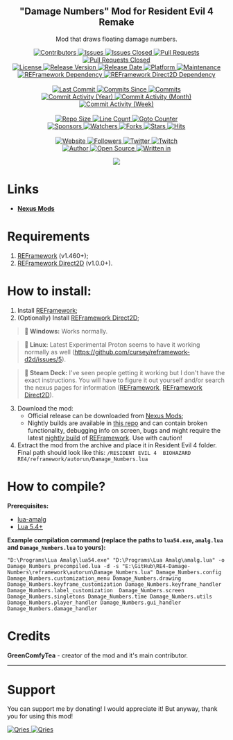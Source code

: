 <p align="center">
	<h2 align="center"><b>"Damage Numbers" Mod for Resident Evil 4 Remake</b></h2>
	<p align="center">Mod that draws floating damage numbers.</p>
</p>

<p align="center">
	<a href="https://github.com/greencomfytea/re4-damage-numbers/graphs/contributors">
		<img alt="Contributors" src="https://custom-icon-badges.demolab.com/github/contributors/greencomfytea/re4-damage-numbers?logo=person-add" />
	</a>
	<a href="https://github.com/greencomfytea/re4-damage-numbers/issues">
		<img alt="Issues" src="https://custom-icon-badges.demolab.com/github/issues/greencomfytea/re4-damage-numbers?logo=issue-opened" />
	</a>
	<a href="https://github.com/greencomfytea/re4-damage-numbers/issues">
		<img alt="Issues Closed" src="https://custom-icon-badges.demolab.com/github/issues-closed/greencomfytea/re4-damage-numbers?logo=issue-closed" />
	</a>
	<a href="https://github.com/greencomfytea/re4-damage-numbers/pulls">
		<img alt="Pull Requests" src="https://custom-icon-badges.demolab.com/github/issues-pr/greencomfytea/re4-damage-numbers?logo=git-pull-request" />
	</a>
	<a href="https://github.com/greencomfytea/re4-damage-numbers/pulls">
		<img alt="Pull Requests Closed" src="https://custom-icon-badges.demolab.com/github/issues-pr-closed/greencomfytea/re4-damage-numbers?logo=git-pull-request-closed" />
	</a>
	<br>
	<a href="https://github.com/greencomfytea/re4-damage-numbers/blob/main/LICENSE">
		<img alt="License" src="https://custom-icon-badges.demolab.com/github/license/greencomfytea/re4-damage-numbers?logo=law" />
	</a>
	<a href="https://github.com/greencomfytea/re4-damage-numbers/releases">
		<img alt="Release Version" src="https://custom-icon-badges.demolab.com/github/v/release/greencomfytea/re4-damage-numbers?logo=tag" />
	</a>
	<a href="https://github.com/greencomfytea/re4-damage-numbers/releases">
		<img alt="Release Date" src="https://custom-icon-badges.demolab.com/github/release-date/greencomfytea/re4-damage-numbers?logo=clock" />
	</a>
	<a href="">
		<img alt="Platform" src="https://custom-icon-badges.demolab.com/badge/platform-win%20%7C%20linux%20%7C%20steam%20deck-blue?logo=device-desktop" />
	</a>
	<a href="">
		<img alt="Maintenance" src="https://custom-icon-badges.demolab.com/maintenance/yes/2024?logo=tools" />
	</a>
	<br>
	<a href="https://www.nexusmods.com/residentevil42023/mods/12">
		<img alt="REFramework Dependency" src="https://custom-icon-badges.demolab.com/badge/dependency-REFramework%20v1.460%2B-green?logo=package-dependencies" />
	</a>
   	<a href="https://www.nexusmods.com/residentevil42023/mods/83">
		<img alt="REFramework Direct2D Dependency" src="https://custom-icon-badges.demolab.com/badge/dependency-REFramework%20Direct2D%20v1.0.0%2B-yellow?logo=package-dependencies" />
	</a>
	<br>
	<br>
	<a href="https://github.com/greencomfytea/re4-damage-numbers/commits/main">
		<img alt="Last Commit" src="https://custom-icon-badges.demolab.com/github/last-commit/greencomfytea/re4-damage-numbers?logo=git-commit" />
	</a>
	<a href="https://github.com/greencomfytea/re4-damage-numbers/commits/main">
		<img alt="Commits Since" src="https://custom-icon-badges.demolab.com/github/commits-since/greencomfytea/re4-damage-numbers/latest?logo=git-commit" />
	</a>
	<a href="https://github.com/greencomfytea/re4-damage-numbers/commits/main">
		<img alt="Commits" src="https://custom-icon-badges.demolab.com/github/commit-activity/t/greencomfytea/re4-damage-numbers?logo=git-commit" />
	</a>
	<br>
	<a href="https://github.com/greencomfytea/re4-damage-numbers/graphs/commit-activity">
		<img alt="Commit Activity (Year)" src="https://custom-icon-badges.demolab.com/github/commit-activity/y/greencomfytea/re4-damage-numbers?logo=pulse" />
	</a>
	<a href="https://github.com/greencomfytea/re4-damage-numbers/graphs/commit-activity">
		<img alt="Commit Activity (Month)" src="https://custom-icon-badges.demolab.com/github/commit-activity/m/greencomfytea/re4-damage-numbers?logo=pulse" />
	</a>
	<a href="https://github.com/greencomfytea/re4-damage-numbers/graphs/commit-activity">
		<img alt="Commit Activity (Week)" src="https://custom-icon-badges.demolab.com/github/commit-activity/w/greencomfytea/re4-damage-numbers?logo=pulse" />
	</a>
	<br>
	<br>
	<a href="">
		<img alt="Repo Size" src="https://custom-icon-badges.demolab.com/github/repo-size/greencomfytea/re4-damage-numbers?logo=database" />
	</a>
	<a href="">
		<img alt="Line Count" src="https://sloc.xyz/github/greencomfytea/re4-damage-numbers" />
	</a>
	<a href="">
		<img alt="Goto Counter" src="https://custom-icon-badges.demolab.com/github/search/greencomfytea/re4-damage-numbers/goto?logo=git-compare" />
	</a>
	<br>
	<a href="https://github.com/sponsors/greencomfytea">
		<img alt="Sponsors" src="https://custom-icon-badges.demolab.com/github/sponsors/greencomfytea?logo=heart" />
	</a>
	<a href="https://github.com/GreenComfyTea/re4-damage-numbers/watchers">
		<img alt="Watchers" src="https://custom-icon-badges.demolab.com/github/watchers/greencomfytea/re4-damage-numbers?logo=eye" />
	</a>
	<a href="https://github.com/greencomfytea/re4-damage-numbers/forks">
		<img alt="Forks" src="https://custom-icon-badges.demolab.com/github/forks/greencomfytea/re4-damage-numbers?logo=repo-forked" />
	</a>
	<a href="https://github.com/greencomfytea/re4-damage-numbers/stargazers">
		<img alt="Stars" src="https://custom-icon-badges.demolab.com/github/stars/greencomfytea/re4-damage-numbers?logo=star" />
	</a>
	<a href="https://github.com/greencomfytea/re4-damage-numbers/graphs/traffic">
		<img alt="Hits" src="https://custom-icon-badges.demolab.com/endpoint?url=https://hits.dwyl.com/greencomfytea/re4-damage-numbers.json?color=blue&logo=eye" />
	</a>
	<br>
	<br>
	<a href="https://www.nexusmods.com/residentevil42023/mods/757">
		<img alt="Website" src="https://custom-icon-badges.demolab.com/website?down_color=red&down_message=down&up_color=brightgreen&up_message=up&logo=link&url=https://www.nexusmods.com/residentevil42023/mods/757" />
	</a>
	<a href="https://github.com/greencomfytea?tab=followers">
		<img alt="Followers" src="https://custom-icon-badges.demolab.com/github/followers/greencomfytea?logo=people" />
	</a>
	<a href="https://twitter.com/greencomfytea">
		<img alt="Twitter" src="https://img.shields.io/twitter/follow/greencomfytea?logo=twitter" />
	</a>
	<a href="https://www.twitch.tv/greencomfytea">
		<img alt="Twitch" src="https://img.shields.io/twitch/status/greencomfytea?logo=twitch" />
	</a>
	<br>
	<a href="https://github.com/greencomfytea">
		<img alt="Author" src="https://custom-icon-badges.demolab.com/badge/author-GreenComfyTea-green?logo=person" />
	</a>
	<a href="https://github.com/topics/open-source">
		<img alt="Open Source" src="https://img.shields.io/badge/open%20source-%20yes-brightgreen?logo=openvpn" />
	</a>
	<a href="https://cursey.github.io/reframework-book/index.html#lua-scripting">
		<img alt="Written in" src="https://custom-icon-badges.demolab.com/badge/written in-lua-000080?logo=terminal" />
	</a>
</p>

<p align="center">
	<a>
		<img align="center" src="https://user-images.githubusercontent.com/30152047/233308742-36664886-d310-4c1c-a0de-c4821dc6be5d.png" />
	</a>
</p>

# Links
* **[Nexus Mods](https://www.nexusmods.com/residentevil42023/mods/757)**

# Requirements
1. [REFramework](https://www.nexusmods.com/residentevil42023/mods/12) (v1.460+);
2. [REFramework Direct2D](https://www.nexusmods.com/residentevil42023/mods/83) (v1.0.0+).

# How to install:
1. Install [REFramework](https://www.nexusmods.com/residentevil42023/mods/12);
2. (Optionally) Install [REFramework Direct2D](https://www.nexusmods.com/residentevil42023/mods/83);
>**:pushpin: Windows:** Works normally.

>**:pushpin: Linux:** Latest Experimental Proton seems to have it working normally as well (https://github.com/cursey/reframework-d2d/issues/5).

>**:pushpin: Steam Deck:** I've seen people getting it working but I don't have the exact instructions. You will have to figure it out yourself and/or search the nexus pages for information ([REFramework](https://www.nexusmods.com/monsterhunterrise/mods/26?tab=description), [REFramework Direct2D](https://www.nexusmods.com/monsterhunterrise/mods/134)).

3. Download the mod:
    * Official release can be downloaded from [Nexus Mods](https://www.nexusmods.com/residentevil42023/mods/84);
    * Nightly builds are available in [this repo](https://github.com/GreenComfyTea/RE4-Health-Bars) and can contain broken functionality, debugging info on screen, bugs and might require the latest [nightly build](https://github.com/praydog/REFramework-nightly/releases) of [REFramework](https://www.nexusmods.com/residentevil42023/mods/12). Use with caution!
4. Extract the mod from the archive and place it in Resident Evil 4 folder. Final path should look like this: `/RESIDENT EVIL 4  BIOHAZARD RE4/reframework/autorun/Damage_Numbers.lua`

# How to compile?
**Prerequisites:**
+ [lua-amalg](https://github.com/siffiejoe/lua-amalg)    
+ [Lua 5.4+](https://www.lua.org/)  

**Example compilation command (replace the paths to `lua54.exe`, `amalg.lua` and `Damage_Numbers.lua` to yours):**

`"D:\Programs\Lua Amalg\lua54.exe" "D:\Programs\Lua Amalg\amalg.lua" -o Damage_Numbers_precompiled.lua -d -s "E:\GitHub\RE4-Damage-Numbers\reframework\autorun\Damage_Numbers.lua" Damage_Numbers.config Damage_Numbers.customization_menu Damage_Numbers.drawing Damage_Numbers.keyframe_customization Damage_Numbers.keyframe_handler Damage_Numbers.label_customization  Damage_Numbers.screen Damage_Numbers.singletons Damage_Numbers.time Damage_Numbers.utils Damage_Numbers.player_handler Damage_Numbers.gui_handler Damage_Numbers.damage_handler`

# Credits
**GreenComfyTea** - creator of the mod and it's main contributor.
  
***
# Support

You can support me by donating! I would appreciate it! But anyway, thank you for using this mod!

 <a href="https://streamelements.com/greencomfytea/tip">
  <img alt="Qries" src="https://panels.twitch.tv/panel-48897356-image-c6155d48-b689-4240-875c-f3141355cb56">
</a>
<a href="https://ko-fi.com/greencomfytea">
  <img alt="Qries" src="https://panels.twitch.tv/panel-48897356-image-c2fcf835-87e4-408e-81e8-790789c7acbc">
</a>

